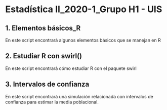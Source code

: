 # Estadística II_2020-1_Grupo H1 - UIS


## 1. Elementos básicos_R 

En este script encontrará algunos elementos básicos que se manejan en R

## 2. Estudiar R con swirl()

En este script encontrará cómo estudiar R con el paquete swirl

## 3. Intervalos de confianza

En este script encontrará una simulación relacionada con intervalos de confianza para estimar la media poblacional.

